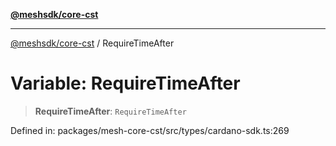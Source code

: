 [**@meshsdk/core-cst**](../README.md)

***

[@meshsdk/core-cst](../globals.md) / RequireTimeAfter

# Variable: RequireTimeAfter

> **RequireTimeAfter**: `RequireTimeAfter`

Defined in: packages/mesh-core-cst/src/types/cardano-sdk.ts:269
